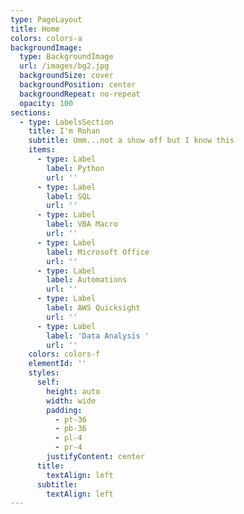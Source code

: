 ```yaml
---
type: PageLayout
title: Home
colors: colors-a
backgroundImage:
  type: BackgroundImage
  url: /images/bg2.jpg
  backgroundSize: cover
  backgroundPosition: center
  backgroundRepeat: no-repeat
  opacity: 100
sections:
  - type: LabelsSection
    title: I'm Rohan
    subtitle: Umm...not a show off but I know this
    items:
      - type: Label
        label: Python
        url: ''
      - type: Label
        label: SQL
        url: ''
      - type: Label
        label: VBA Macro
        url: ''
      - type: Label
        label: Microsoft Office
        url: ''
      - type: Label
        label: Automations
        url: ''
      - type: Label
        label: AWS Quicksight
        url: ''
      - type: Label
        label: 'Data Analysis '
        url: ''
    colors: colors-f
    elementId: ''
    styles:
      self:
        height: auto
        width: wide
        padding:
          - pt-36
          - pb-36
          - pl-4
          - pr-4
        justifyContent: center
      title:
        textAlign: left
      subtitle:
        textAlign: left
---
```

